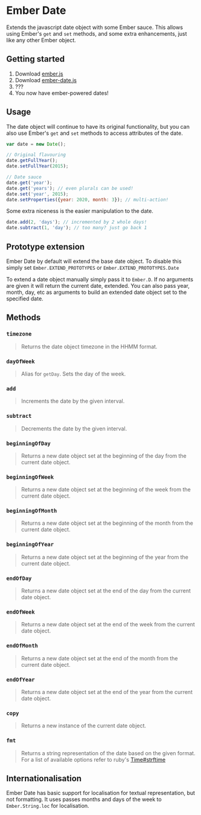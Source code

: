 Ember Date
==========

Extends the javascript date object with some Ember sauce. This allows using Ember's `get` and `set` methods, and some extra enhancements, just like any other Ember object.

## Getting started

1. Download [ember.js](http://emberjs.com)
2. Download [ember-date.js](https://raw.github.com/evilmarty/ember-date/dist/ember-date.js)
3. ???
4. You now have ember-powered dates!

## Usage

The date object will continue to have its original functionality, but you can also use Ember's `get` and `set` methods to access attributes of the date.

```javascript
var date = new Date();

// Original flavouring
date.getFullYear();
date.setFullYear(2015);

// Date sauce
date.get('year');
date.get('years'); // even plurals can be used!
date.set('year', 2015);
date.setProperties({year: 2020, month: 3}); // multi-action!
```

Some extra niceness is the easier manipulation to the date.

```javascript
date.add(2, 'days'); // incremented by 2 whole days!
date.subtract(1, 'day'); // too many? just go back 1
```

## Prototype extension

Ember Date by default will extend the base date object. To disable this simply set `Ember.EXTEND_PROTOTYPES` or `Ember.EXTEND_PROTOTYPES.Date`

To extend a date object manually simply pass it to `Ember.D`. If no arguments are given it will return the current date, extended. You can also pass year, month, day, etc as arguments to build an extended date object set to the specified date.

## Methods

### `timezone`
> Returns the date object timezone in the HHMM format.

### `dayOfWeek`
> Alias for `getDay`. Sets the day of the week.

### `add`
> Increments the date by the given interval.

### `subtract`
> Decrements the date by the given interval.

### `beginningOfDay`
> Returns a new date object set at the beginning of the day from the current date object.

### `beginningOfWeek`
> Returns a new date object set at the beginning of the week from the current date object.

### `beginningOfMonth`
> Returns a new date object set at the beginning of the month from the current date object.

### `beginningOfYear`
> Returns a new date object set at the beginning of the year from the current date object.

### `endOfDay`
> Returns a new date object set at the end of the day from the current date object.

### `endOfWeek`
> Returns a new date object set at the end of the week from the current date object.

### `endOfMonth`
> Returns a new date object set at the end of the month from the current date object.

### `endOfYear`
> Returns a new date object set at the end of the year from the current date object.

### `copy`
> Returns a new instance of the current date object.

### `fmt`
> Returns a string representation of the date based on the given format. For a list of available options refer to ruby's [Time#strftime](http://www.ruby-doc.org/core-1.9.3/Time.html#strtime)

## Internationalisation

Ember Date has basic support for localisation for textual representation, but not formatting. It uses passes months and days of the week to `Ember.String.loc` for localisation.
